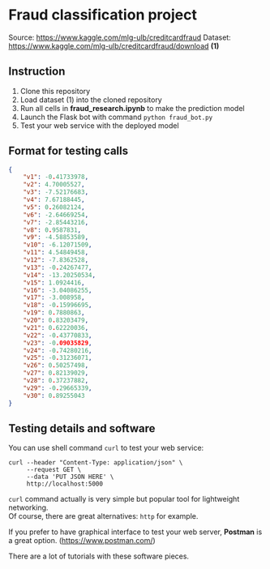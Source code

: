 # Fraud classification project

Source: https://www.kaggle.com/mlg-ulb/creditcardfraud
Dataset: https://www.kaggle.com/mlg-ulb/creditcardfraud/download **(1)**

## Instruction

1. Clone this repository
2. Load dataset (1) into the cloned repository
3. Run all cells in **fraud_research.ipynb** to make the prediction model
4. Launch the Flask bot with command `python fraud_bot.py`
5. Test your web service with the deployed model

## Format for testing calls
[comment]: # (There are only 30 features and, yep, they are obscured. It is highly recommended to use datasets with explicit features for your final project.)

```json
{
	"v1": -0.41733978,
	"v2": 4.70005527,
	"v3": -7.52176683,
	"v4": 7.67188445,
	"v5": 0.26082124,
	"v6": -2.64669254,
	"v7": -2.85443216,
	"v8": 0.9587831,
	"v9": -4.58853589,
	"v10": -6.12071509,
	"v11": 4.54849458,
	"v12": -7.8362528,
	"v13": -0.24267477,
	"v14": -13.20250534,
	"v15": 1.0924416,
	"v16": -3.04086255,
	"v17": -3.008958,
	"v18": -0.15996695,
	"v19": 0.7880863,
	"v20": 0.83203479,
	"v21": 0.62220036,
	"v22": -0.43770833,
	"v23": -0.09035829,
	"v24": -0.74280216,
	"v25": -0.31236071,
	"v26": 0.50257498,
	"v27": 0.82139029,
	"v28": 0.37237882,
	"v29": -0.29665339,
	"v30": 0.89255043
}
```

## Testing details and software

You can use shell command `curl` to test your web service:
```shell
curl --header "Content-Type: application/json" \
     --request GET \
     --data 'PUT JSON HERE' \
     http://localhost:5000
```

`curl` command actually is very simple but popular tool for lightweight networking.  
Of course, there are great alternatives: `http` for example.

If you prefer to have graphical interface to test your web server, **Postman** is a great option. (https://www.postman.com/)  

There are a lot of tutorials with these software pieces.
